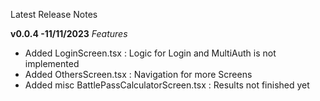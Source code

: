 Latest Release Notes

**v0.0.4 -11/11/2023**
*Features*
- Added LoginScreen.tsx : Logic for Login and MultiAuth is not implemented
- Added OthersScreen.tsx : Navigation for more Screens
- Added misc BattlePassCalculatorScreen.tsx : Results not finished yet
